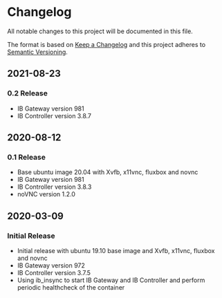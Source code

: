 # Changelog
All notable changes to this project will be documented in this file.

The format is based on [Keep a Changelog](http://keepachangelog.com/en/1.0.0/)
and this project adheres to [Semantic Versioning](http://semver.org/spec/v2.0.0.html).

## 2021-08-23
### 0.2 Release
- IB Gateway version 981
- IB Controller version 3.8.7

## 2020-08-12
### 0.1 Release
- Base ubuntu image 20.04 with Xvfb, x11vnc, fluxbox and novnc
- IB Gateway version 981
- IB Controller version 3.8.3
- noVNC version 1.2.0

## 2020-03-09
### Initial Release
- Initial release with ubuntu 19.10 base image and Xvfb, x11vnc, fluxbox and novnc
- IB Gateway version 972
- IB Controller version 3.7.5
- Using ib_insync to start IB Gateway and IB Controller and perform periodic healthcheck of the container             

